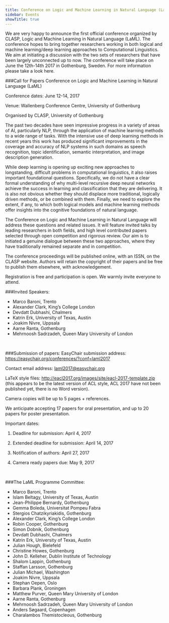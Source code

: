 ```yaml
---
title: Conference on Logic and Machine Learning in Natural Language (LaML)
sidebar: Events
showTitle: true
---
```


We are very happy to announce the first official conference organized by CLASP, Logic and Machine Learning in Natural Language (LaML). The conference hopes to bring together researchers working in both logical  and machine learning/deep learning approaches to Computational Linguistics. We aim  at initiating a discussion with the two sets  of researchers that have been largely unconnected up to now. The conference will take place on June the 12th-14th 2017 in Gothenburg, Sweden. For more information please take a look here.

###Call for Papers
Conference on Logic and Machine Learning in Natural Language (LaML)

Conference dates: June 12-14, 2017

Venue: Wallenberg Conference Centre, University of Gothenburg

Organised by CLASP, University of Gothenburg

The past two decades have seen impressive progress in a variety of areas of AI, particularly NLP, through the application of machine learning methods to a wide range of tasks. With the intensive use of deep learning methods in recent years this work has produced significant improvements in the coverage and accuracy of NLP systems in such domains as speech recognition, topic identification, semantic interpretation, and image description generation.

While deep learning is opening up exciting new approaches to longstanding, difficult problems in computational linguistics, it also raises important foundational questions. Specifically, we do not have a clear formal understanding of why multi-level recursive deep neural networks achieve the success in learning and classification that they are delivering. It is also not obvious whether they should displace more traditional, logically driven methods, or be combined with them. Finally, we need to explore the extent, if any, to which both logical models and machine learning methods offer insights into the cognitive foundations of natural language.

The Conference on Logic and Machine Learning in Natural Language will address these questions and related issues. It will feature invited talks by leading researchers in both fields, and high level contributed papers selected through open competition and rigorous review. Our aim is to initiated a genuine dialogue between these two approaches, where they have traditionally remained separate and in competition.

The conference proceedings will be published online, with an ISSN, on the CLASP website. Authors will retain the copyright of their papers and be free to publish them elsewhere, with acknowledgement.

Registration is free and participation is open. We warmly invite everyone to attend.
<br/>

###Invited Speakers:

- Marco Baroni, Trento
- Alexander Clark, King’s College London
- Devdatt Dubhashi, Chalmers
- Katrin Erk, University of Texas, Austin
- Joakim Nivre, Uppsala
- Aarne Ranta, Gothenburg
- Mehrnoosh Sadrzadeh, Queen Mary University of London
<br/>

###Submission of papers:
EasyChair submission address: https://easychair.org/conferences/?conf=laml2017

Contact email address: laml2017@easychair.org

LaTeX style files: http://eacl2017.org/images/site/eacl-2017-template.zip (this appears to be the latest version of ACL style, ACL 2017 have not been published yet, there is no Word version).

Camera copies will be up to 5 pages + references.

We anticipate accepting 17 papers for oral presentation, and up to 20 papers for poster presentation.

Important dates:

1. Deadline for submission: April 4, 2017

2. Extended deadline for submission: April 14, 2017

3. Notification of authors: April 27, 2017

4. Camera ready papers due: May 9, 2017
<br/>

###The LaML Programme Committee:
- Marco Baroni, Trento
- Islam Beltagy, University of Texas, Austin
- Jean-Philippe Bernardy, Gothenburg
- Gemma Boleda, Universitat Pompeu Fabra
- Stergios Chatzikyriakidis, Gothenburg
- Alexander Clark, King’s College London
- Robin Cooper, Gothenburg
- Simon Dobnik, Gothenburg
- Devdatt Dubhashi, Chalmers
- Katrin Erk, University of Texas, Austin
- Julian Hough, Bielefeld
- Christine Howes, Gothenburg
- John D. Kelleher, Dublin Institute of Technology
- Shalom Lappin, Gothenburg
- Staffan Larsson, Gothenburg
- Julian Michael, Washington
- Joakim Nivre, Uppsala                                                                             
- Stephan Oepen, Oslo
- Barbara Plank, Groningen
- Matthew Purver, Queen Mary University of London
- Aarne Ranta, Gothenburg
- Mehrnoosh Sadrzadeh, Queen Mary University of London
- Anders Søgaard, Copenhagen
- Charalambos Themistocleous, Gothenburg
